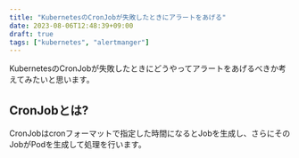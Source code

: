 ```yaml
---
title: "KubernetesのCronJobが失敗したときにアラートをあげる"
date: 2023-08-06T12:48:39+09:00
draft: true
tags: ["kubernetes", "alertmanger"]
---
```


KubernetesのCronJobが失敗したときにどうやってアラートをあげるべきか考えてみたいと思います。


## CronJobとは?
CronJobはcronフォーマットで指定した時間になるとJobを生成し、さらにそのJobがPodを生成して処理を行います。